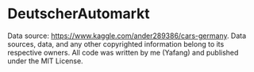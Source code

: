 # DeutscherAutomarkt

Data source: https://www.kaggle.com/ander289386/cars-germany.
Data sources, data, and any other copyrighted information belong to its respective owners.
All code was written by me (Yafang) and published under the MIT License.
